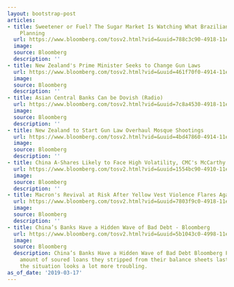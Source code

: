 ```yaml
---
layout: bootstrap-post
articles:
- title: Sweetener or Fuel? The Sugar Market Is Watching What Brazilian Mills Are
    Planning
  url: https://www.bloomberg.com/tosv2.html?vid=&uuid=788c3c90-4918-11e9-b259-cb65255c7985&url=L25ld3MvYXJ0aWNsZXMvMjAxOS0wMy0xNS9icmF6aWwtcy1zdWdhci1naWFudHMtZ28tbmltYmxlLW1ha2luZy1vdXRwdXQtaGFyZGVyLXRvLXByZWRpY3Q=
  image: 
  source: Bloomberg
  description: ''
- title: New Zealand's Prime Minister Seeks to Change Gun Laws
  url: https://www.bloomberg.com/tosv2.html?vid=&uuid=461f70f0-4914-11e9-a8cd-0bd13841cd6f&url=L25ld3MvdmlkZW9zLzIwMTktMDMtMTcvbmV3LXplYWxhbmQtcy1wcmltZS1taW5pc3Rlci1zZWVrcy10by1jaGFuZ2UtZ3VuLWxhd3MtdmlkZW8=
  image: 
  source: Bloomberg
  description: ''
- title: Asian Central Banks Can be Dovish (Radio)
  url: https://www.bloomberg.com/tosv2.html?vid=&uuid=7c8a4530-4918-11e9-96b1-ef921ba36964&url=L25ld3MvYXVkaW8vMjAxOS0wMy0xNy9hc2lhbi1jZW50cmFsLWJhbmtzLWNhbi1iZS1kb3Zpc2gtcmFkaW8=
  image: 
  source: Bloomberg
  description: ''
- title: New Zealand to Start Gun Law Overhaul Mosque Shootings
  url: https://www.bloomberg.com/tosv2.html?vid=&uuid=4bd47860-4914-11e9-a156-ed5ce229385b&url=L25ld3MvdmlkZW9zLzIwMTktMDMtMTcvbmV3LXplYWxhbmQtdG8tc3RhcnQtZ3VuLWxhdy1vdmVyaGF1bC1tb3NxdWUtc2hvb3RpbmdzLXZpZGVv
  image: 
  source: Bloomberg
  description: ''
- title: China A-Shares Likely to Face High Volatility, CMC's McCarthy Says
  url: https://www.bloomberg.com/tosv2.html?vid=&uuid=1554bc90-4910-11e9-a5d7-6b47d705a3ef&url=L25ld3MvdmlkZW9zLzIwMTktMDMtMTcvY2hpbmEtYS1zaGFyZXMtbGlrZWx5LXRvLWZhY2UtaGlnaC12b2xhdGlsaXR5LWNtYy1zLW1jY2FydGh5LXNheXMtdmlkZW8=
  image: 
  source: Bloomberg
  description: ''
- title: Macron's Revival at Risk After Yellow Vest Violence Flares Again
  url: https://www.bloomberg.com/tosv2.html?vid=&uuid=7803f9c0-4918-11e9-9479-65660d67a030&url=L25ld3MvYXJ0aWNsZXMvMjAxOS0wMy0xNy9tYWNyb24tcy1yZXZpdmFsLWF0LXJpc2stYXMteWVsbG93LXZlc3QtdmlvbGVuY2UtZmxhcmVzLWFnYWlu
  image: 
  source: Bloomberg
  description: ''
- title: China’s Banks Have a Hidden Wave of Bad Debt - Bloomberg
  url: https://www.bloomberg.com/tosv2.html?vid=&uuid=5b1043c0-4998-11e9-b437-0ff20392e22e&url=L29waW5pb24vYXJ0aWNsZXMvMjAxOS0wMy0xNy9jaGluYS1iYW5rcy1iYWQtbG9hbi1zYWxlcy1tYXNrLXNjYWxlLW9mLWNoYWxsZW5nZQ==
  image: 
  source: Bloomberg
  description: China’s Banks Have a Hidden Wave of Bad Debt Bloomberg Factor in the
    amount of soured loans they stripped from their balance sheets last year, and
    the situation looks a lot more troubling.
as_of_date: '2019-03-17'
---
```


